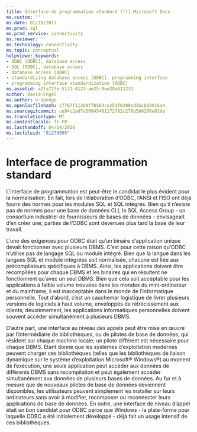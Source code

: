 ```yaml
---
title: Interface de programmation standard (fr) Microsoft Docs
ms.custom: ''
ms.date: 01/19/2017
ms.prod: sql
ms.prod_service: connectivity
ms.reviewer: ''
ms.technology: connectivity
ms.topic: conceptual
helpviewer_keywords:
- ODBC [ODBC], database access
- SQL [ODBC], database access
- database access [ODBC]
- standardizing database access [ODBC], programming interface
- programming interface standardization [ODBC]
ms.assetid: a2fa727e-51f2-4123-ae25-0ee28e611231
author: David-Engel
ms.author: v-daenge
ms.openlocfilehash: c7767f113d0f70569ce253f0200cd35cb83915a4
ms.sourcegitcommit: ce94c2ad7a50945481172782c270b5b0206e61de
ms.translationtype: MT
ms.contentlocale: fr-FR
ms.lasthandoff: 04/14/2020
ms.locfileid: "81279995"
---
```

# <a name="standard-programming-interface"></a>Interface de programmation standard
L’interface de programmation est peut-être le candidat le plus évident pour la normalisation. En fait, lors de l’élaboration d’ODBC, l’ANSI et l’ISO ont déjà fourni des normes pour les modules SQL et SQL intégrés. Bien qu’il n’existe pas de normes pour une base de données CLI, le SQL Access Group - un consortium industriel de fournisseurs de bases de données - envisageait d’en créer une; parties de l’ODBC sont devenues plus tard la base de leur travail.  
  
 L’une des exigences pour ODBC était qu’un binaire d’application unique devait fonctionner avec plusieurs DBMS. C’est pour cette raison qu’ODBC n’utilise pas de langage SQL ou module intégré. Bien que la langue dans les langues SQL et module intégrées soit normalisée, chacune est liée aux précompilateurs spécifiques à DBMS. Ainsi, les applications doivent être recompilées pour chaque DBMS et les binaires qui en résultent ne fonctionnent qu’avec un seul DBMS. Bien que cela soit acceptable pour les applications à faible volume trouvées dans les mondes du mini-ordinateur et du mainframe, il est inacceptable dans le monde de l’informatique personnelle. Tout d’abord, c’est un cauchemar logistique de livrer plusieurs versions de logiciels à haut volume, enveloppés de rétrécissement aux clients; deuxièmement, les applications informatiques personnelles doivent souvent accéder simultanément à plusieurs DBMS.  
  
 D’autre part, une interface au niveau des appels peut être mise en œuvre par l’intermédiaire de bibliothèques, ou de pilotes de base de données, qui résident sur chaque machine locale; un pilote différent est nécessaire pour chaque DBMS. Étant donné que les systèmes d’exploitation modernes peuvent charger ces bibliothèques (telles que les bibliothèques de liaison dynamique sur le système d’exploitation Microsoft® Windows®) au moment de l’exécution, une seule application peut accéder aux données de différents DBMS sans recompilation et peut également accéder simultanément aux données de plusieurs bases de données. Au fur et à mesure que de nouveaux pilotes de base de données deviennent disponibles, les utilisateurs peuvent simplement les installer sur leurs ordinateurs sans avoir à modifier, recomposer ou reconnecter leurs applications de base de données. En outre, une interface de niveau d’appel était un bon candidat pour ODBC parce que Windows - la plate-forme pour laquelle ODBC a été initialement développé - déjà fait un usage intensif de ces bibliothèques.
